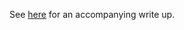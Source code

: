 See [here](https://biscuit.ninja/posts/creating-a-kubernetes-cluster-using-keepalived-and-haproxy-with-ansible/) for an accompanying write up.
